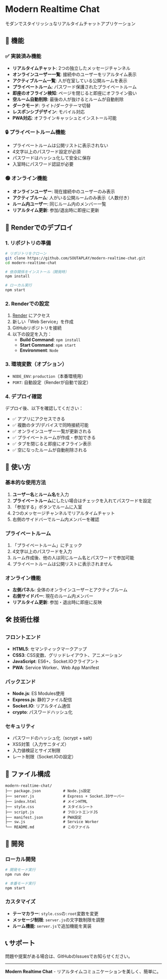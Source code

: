 # Modern Realtime Chat

モダンでスタイリッシュなリアルタイムチャットアプリケーション

## 🌟 機能

### ✅ 実装済み機能
- **リアルタイムチャット**: 2つの独立したメッセージチャンネル
- **オンラインユーザー一覧**: 接続中のユーザーをリアルタイム表示
- **アクティブルーム一覧**: 人が在室している公開ルームを表示
- **プライベートルーム**: パスワード保護されたプライベートルーム
- **即座のオフライン検知**: ページを閉じると即座にオフライン扱い
- **空ルーム自動削除**: 最後の人が抜けるとルームが自動削除
- **ダークモード**: ライト/ダークテーマ切替
- **レスポンシブデザイン**: モバイル対応
- **PWA対応**: オフラインキャッシュとインストール可能

### 🔒 プライベートルーム機能
- プライベートルームは公開リストに表示されない
- 4文字以上のパスワード設定が必須
- パスワードはハッシュ化して安全に保存
- 入室時にパスワード認証が必要

### 🟢 オンライン機能
- **オンラインユーザー**: 現在接続中のユーザーのみ表示
- **アクティブルーム**: 人がいる公開ルームのみ表示（人数付き）
- **ルーム内ユーザー**: 同じルーム内のメンバー一覧
- **リアルタイム更新**: 参加/退出時に即座に更新

## 🚀 Renderでのデプロイ

### 1. リポジトリの準備
```bash
# リポジトリをクローン
git clone https://github.com/SOUTAPLAY/modern-realtime-chat.git
cd modern-realtime-chat

# 依存関係をインストール（開発時）
npm install

# ローカル実行
npm start
```

### 2. Renderでの設定
1. [Render](https://render.com) にアクセス
2. 新しい「Web Service」を作成
3. GitHubリポジトリを接続
4. 以下の設定を入力：
   - **Build Command**: `npm install`
   - **Start Command**: `npm start`
   - **Environment**: `Node`

### 3. 環境変数（オプション）
- `NODE_ENV`: `production`（本番環境用）
- `PORT`: 自動設定（Renderが自動で設定）

### 4. デプロイ確認
デプロイ後、以下を確認してください：
- ✅ アプリにアクセスできる
- ✅ 複数のタブ/デバイスで同時接続可能
- ✅ オンラインユーザー一覧が更新される
- ✅ プライベートルームが作成・参加できる
- ✅ タブを閉じると即座にオフライン表示
- ✅ 空になったルームが自動削除される

## 📱 使い方

### 基本的な使用方法
1. **ユーザー名**と**ルーム名**を入力
2. **プライベートルーム**にしたい場合はチェックを入れてパスワードを設定
3. 「参加する」ボタンでルームに入室
4. 2つのメッセージチャンネルでリアルタイムチャット
5. 右側のサイドバーでルーム内メンバーを確認

### プライベートルーム
1. 「プライベートルーム」にチェック
2. 4文字以上のパスワードを入力
3. ルーム作成後、他の人は同じルーム名とパスワードで参加可能
4. プライベートルームは公開リストに表示されません

### オンライン機能
- **左側パネル**: 全体のオンラインユーザーとアクティブルーム
- **右側サイドバー**: 現在のルーム内メンバー
- **リアルタイム更新**: 参加・退出時に即座に反映

## 🛠 技術仕様

### フロントエンド
- **HTML5**: セマンティックマークアップ
- **CSS3**: CSS変数、グリッドレイアウト、アニメーション
- **JavaScript**: ES6+、Socket.IOクライアント
- **PWA**: Service Worker、Web App Manifest

### バックエンド
- **Node.js**: ES Modules使用
- **Express.js**: 静的ファイル配信
- **Socket.IO**: リアルタイム通信
- **crypto**: パスワードハッシュ化

### セキュリティ
- パスワードのハッシュ化（scrypt + salt）
- XSS対策（入力サニタイズ）
- 入力値検証とサイズ制限
- レート制限（Socket.IOの設定）

## 📂 ファイル構成

```
modern-realtime-chat/
├── package.json          # Node.js設定
├── server.js             # Express + Socket.IOサーバー
├── index.html            # メインHTML
├── style.css             # スタイルシート
├── script.js             # フロントエンドJS
├── manifest.json         # PWA設定
├── sw.js                 # Service Worker
└── README.md             # このファイル
```

## 🔧 開発

### ローカル開発
```bash
# 開発モード実行
npm run dev

# 本番モード実行
npm start
```

### カスタマイズ
- **テーマカラー**: `style.css`の`:root`変数を変更
- **メッセージ制限**: `server.js`の文字数制限を調整
- **ルーム機能**: `server.js`で追加機能を実装

## 📞 サポート

問題や提案がある場合は、GitHubのIssuesでお知らせください。

---

**Modern Realtime Chat** - リアルタイムコミュニケーションを美しく、簡単に。